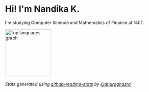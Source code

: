 # Hi! I'm Nandika K.
I'm studying Computer Science and Mathematics of Finance at NJIT.
<div align="left">
  <img src="https://github-readme-stats.vercel.app/api/top-langs/?username=nandika-k&hide=jupyter%20notebook&layout=compact&theme=great-gatsby&hide_border=true" height="150" alt="Top languages graph" />
</div>

###### Stats generated using [github-readme-stats](https://github.com/anuraghazra/github-readme-stats) by [@anuraghazra](https://github.com/anuraghazra)
